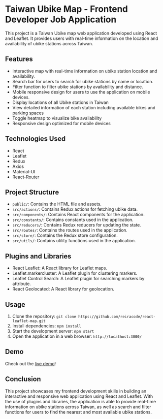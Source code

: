 
# Taiwan Ubike Map - Frontend Developer Job Application

This project is a Taiwan Ubike map web application developed using React and Leaflet. It provides users with real-time information on the location and availability of ubike stations across Taiwan.

## Features

- Interactive map with real-time information on ubike station location and availability.
- Search bar for users to search for ubike stations by name or location.
- Filter function to filter ubike stations by availability and distance.
- Mobile responsive design for users to use the application on mobile devices.
- Display locations of all Ubike stations in Taiwan
- View detailed information of each station including available bikes and parking spaces
- Toggle heatmap to visualize bike availability
- Responsive design optimized for mobile devices

## Technologies Used

- React
- Leaflet
- Redux
- Axios
- Material-UI
- React-Router

## Project Structure

- `public/`: Contains the HTML file and assets.
- `src/actions/`: Contains Redux actions for fetching ubike data.
- `src/components/`: Contains React components for the application.
- `src/constants/`: Contains constants used in the application.
- `src/reducers/`: Contains Redux reducers for updating the state.
- `src/routes/`: Contains the routes used in the application.
- `src/store/`: Contains the Redux store configuration.
- `src/utils/`: Contains utility functions used in the application.

## Plugins and Libraries

- React Leaflet: A React library for Leaflet maps.
- Leaflet.markercluster: A Leaflet plugin for clustering markers.
- Leaflet Control Search: A Leaflet plugin for searching markers by attribute.
- React Geolocated: A React library for geolocation.

## Usage

1. Clone the repository: `git clone https://github.com/reiracode/react-leaflet-map.git`
2. Install dependencies: `npm install`
3. Start the development server: `npm start`
4. Open the application in a web browser: `http://localhost:3000/`

## Demo

Check out the [live demo](https://reiracode.github.io/react-leaflet-map/)!


## Conclusion

This project showcases my frontend development skills in building an interactive and responsive web application using React and Leaflet. With the use of plugins and libraries, the application is able to provide real-time information on ubike stations across Taiwan, as well as search and filter functions for users to find the nearest and most available ubike stations.
